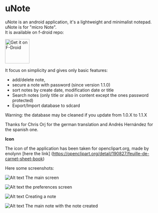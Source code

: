 uNote
=====

uNote is an android application, it's a lightweight and minimalist notepad. uNote is for "micro Note".  
It is available on f-droid repo:

[<img src="https://f-droid.org/badge/get-it-on.png"
      alt="Get it on F-Droid"
      height="80">](https://f-droid.org/app/app.varlorg.unote)

It focus on simplicity and gives only basic features:

* add/delete note,
* secure a note with password (since version 1.1.0)
* sort notes by create date, modification date or title
* Search notes (only title or also in content except the ones password protected)
* Export/Import database to sdcard

Warning: the database may be cleaned if you update from 1.0.X to 1.1.X

Thanks for Chris Orj for the german translation and Andrés Hernández for the spanish one.


**Icon**

The icon of the application has been taken for openclipart.org, made by enolynn [here the link] (https://openclipart.org/detail/190827/feuille-de-carnet-sheet-book)

Here some screenshots:

![Alt text](img/main.png?raw=true "Main activity empty")
The main screen 

![Alt text](img/preferences.png?raw=true "Preferences")
the preferences screen

![Alt text](img/noteEdition.png?raw=true "Create note")
Creating a note

![Alt text](img/listNote.png?raw=true "Main activity with one note")
The main note with the note created
